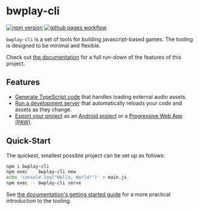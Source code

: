 # bwplay-cli

[![npm version](https://badge.fury.io/js/typescript.svg)](https://www.npmjs.com/package/typescript)
[![github pages workflow](https://github.com/goakley/bwplay-cli/workflows/github%20pages/badge.svg)](https://github.com/goakley/bwplay-cli/actions?query=github%20pages)

`bwplay-cli` is a set of tools for building javascript-based games.
The tooling is designed to be minimal and flexible.

Check out [the documentation](https://goakley.github.io/bwplay-cli/) for a full run-down of the features of this project.

## Features

* [Generate TypeScript code](https://goakley.github.io/bwplay-cli/docs/code-generator/) that handles loading external audio assets.
* [Run a development server](https://goakley.github.io/bwplay-cli/docs/development-server/) that automatically reloads your code and assets as they change.
* [Export your project](https://goakley.github.io/bwplay-cli/docs/exporting/) as an [Android project](https://developer.android.com/) or a [Progressive Web App (PAW)](https://developer.mozilla.org/en-US/docs/Web/Progressive_web_apps).

## Quick-Start

The quickest, smallest possible project can be set up as follows:

```bash
npm i bwplay-cli
npm exec -- bwplay-cli new
echo 'console.log("Hello, World!")' > main.js
npm exec -- bwplay-cli serve
```

See [the documentation's getting started guide](https://goakley.github.io/bwplay-cli/docs/getting-started) for a more practical introduction to the tooling.
